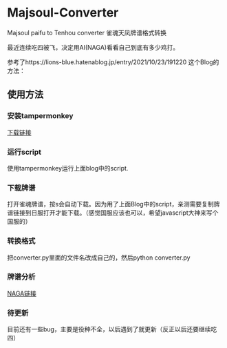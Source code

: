 # Majsoul-Converter
Majsoul paifu to Tenhou converter 雀魂天凤牌谱格式转换

最近连续吃四被飞，决定用AI(NAGA)看看自己到底有多少鸡打。

参考了https://lions-blue.hatenablog.jp/entry/2021/10/23/191220 这个Blog的方法：

## 使用方法
### 安装tampermonkey
[下载链接](https://www.tampermonkey.net/)

### 运行script
使用tampermonkey运行上面blog中的script.

### 下载牌谱
打开雀魂牌谱，按s会自动下载。因为用了上面Blog中的script，亲测需要复制牌谱链接到日服打开才能下载。（感觉国服应该也可以，希望javascript大神来写个国服的）

### 转换格式
把converter.py里面的文件名改成自己的，然后python converter.py

### 牌谱分析
[NAGA链接](https://naga.dmv.nico/naga_report/order_form/)

### 待更新
目前还有一些bug，主要是役种不全，以后遇到了就更新（反正以后还要继续吃四）
